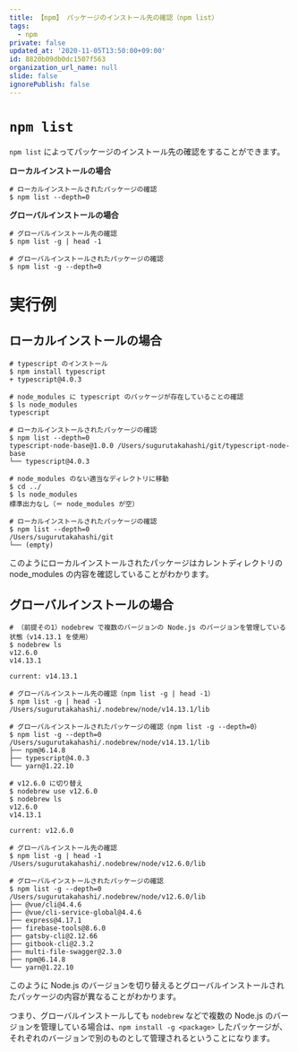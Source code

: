 ```yaml
---
title: 【npm】 パッケージのインストール先の確認（npm list）
tags:
  - npm
private: false
updated_at: '2020-11-05T13:50:00+09:00'
id: 8820b09db0dc1507f563
organization_url_name: null
slide: false
ignorePublish: false
---
```

# `npm list`

`npm list` によってパッケージのインストール先の確認をすることができます。

**ローカルインストールの場合**

```shell
# ローカルインストールされたパッケージの確認
$ npm list --depth=0
```

**グローバルインストールの場合**

```shell
# グローバルインストール先の確認
$ npm list -g | head -1

# グローバルインストールされたパッケージの確認
$ npm list -g --depth=0
```

# 実行例

## ローカルインストールの場合

```shell
# typescript のインストール
$ npm install typescript
+ typescript@4.0.3

# node_modules に typescript のパッケージが存在していることの確認
$ ls node_modules
typescript

# ローカルインストールされたパッケージの確認
$ npm list --depth=0
typescript-node-base@1.0.0 /Users/sugurutakahashi/git/typescript-node-base
└── typescript@4.0.3

# node_modules のない適当なディレクトリに移動
$ cd ../
$ ls node_modules
標準出力なし（＝ node_modules が空）

# ローカルインストールされたパッケージの確認
$ npm list --depth=0
/Users/sugurutakahashi/git
└── (empty)
```

このようにローカルインストールされたパッケージはカレントディレクトリの node_modules の内容を確認していることがわかります。


## グローバルインストールの場合

```shell
# （前提その1）nodebrew で複数のバージョンの Node.js のバージョンを管理している状態（v14.13.1 を使用）
$ nodebrew ls
v12.6.0
v14.13.1

current: v14.13.1

# グローバルインストール先の確認（npm list -g | head -1）
$ npm list -g | head -1
/Users/sugurutakahashi/.nodebrew/node/v14.13.1/lib

# グローバルインストールされたパッケージの確認（npm list -g --depth=0）
$ npm list -g --depth=0
/Users/sugurutakahashi/.nodebrew/node/v14.13.1/lib
├── npm@6.14.8
├── typescript@4.0.3
└── yarn@1.22.10

# v12.6.0 に切り替え
$ nodebrew use v12.6.0
$ nodebrew ls
v12.6.0
v14.13.1

current: v12.6.0

# グローバルインストール先の確認
$ npm list -g | head -1
/Users/sugurutakahashi/.nodebrew/node/v12.6.0/lib

# グローバルインストールされたパッケージの確認
$ npm list -g --depth=0
/Users/sugurutakahashi/.nodebrew/node/v12.6.0/lib
├── @vue/cli@4.4.6
├── @vue/cli-service-global@4.4.6
├── express@4.17.1
├── firebase-tools@8.6.0
├── gatsby-cli@2.12.66
├── gitbook-cli@2.3.2
├── multi-file-swagger@2.3.0
├── npm@6.14.8
└── yarn@1.22.10
```

このように Node.js のバージョンを切り替えるとグローバルインストールされたパッケージの内容が異なることがわかります。

つまり、グローバルインストールしても `nodebrew` などで複数の Node.js のバージョンを管理している場合は、`npm install -g <package>` したパッケージが、それぞれのバージョンで別のものとして管理されるということになります。
